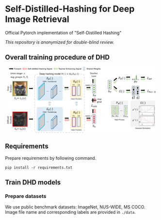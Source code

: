 # Self-Distilled-Hashing for Deep Image Retrieval

Official Pytorch implementation of "Self-Distilled Hashing"

*This repository is anonymized for double-blind review.*

## Overall training procedure of DHD

<p align="center"><img src="Figure_framework.png" width="500"></p>


## Requirements

Prepare requirements by following command.
```
pip install -r requirements.txt
```

## Train DHD models
### Prepare datasets
We use public benchmark datasets: ImageNet, NUS-WIDE, MS COCO.  
Image file name and corresponding labels are provided in ```./data```.
